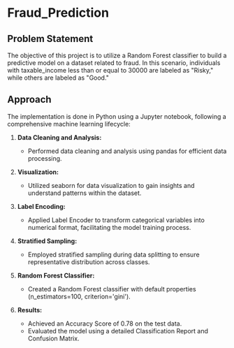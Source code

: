 # Fraud_Prediction

## Problem Statement
The objective of this project is to utilize a Random Forest classifier to build a predictive model on a dataset related to fraud. In this scenario, individuals with taxable_income less than or equal to 30000 are labeled as "Risky," while others are labeled as "Good."

## Approach
The implementation is done in Python using a Jupyter notebook, following a comprehensive machine learning lifecycle:

1. **Data Cleaning and Analysis:**
   - Performed data cleaning and analysis using pandas for efficient data processing.

2. **Visualization:**
   - Utilized seaborn for data visualization to gain insights and understand patterns within the dataset.

3. **Label Encoding:**
   - Applied Label Encoder to transform categorical variables into numerical format, facilitating the model training process.

4. **Stratified Sampling:**
   - Employed stratified sampling during data splitting to ensure representative distribution across classes.

5. **Random Forest Classifier:**
   - Created a Random Forest classifier with default properties (n_estimators=100, criterion='gini').

6. **Results:**
   - Achieved an Accuracy Score of 0.78 on the test data.
   - Evaluated the model using a detailed Classification Report and Confusion Matrix.
